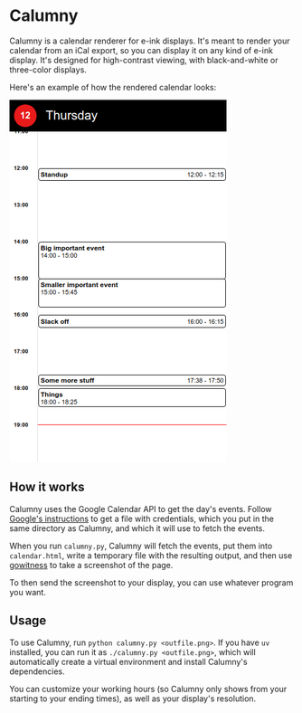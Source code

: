 # Calumny

Calumny is a calendar renderer for e-ink displays. It's meant to render your calendar
from an iCal export, so you can display it on any kind of e-ink display. It's designed
for high-contrast viewing, with black-and-white or three-color displays.

Here's an example of how the rendered calendar looks:

![](misc/screenshot.png)


## How it works

Calumny uses the Google Calendar API to get the day's events. Follow [Google's
instructions](https://developers.google.com/calendar/api/quickstart/python) to get
a file with credentials, which you put in the same directory as Calumny, and which it
will use to fetch the events.

When you run `calumny.py`, Calumny will fetch the events, put them into `calendar.html`,
write a temporary file with the resulting output, and then use
[gowitness](https://github.com/sensepost/gowitness) to take a screenshot of the page.

To then send the screenshot to your display, you can use whatever program you want.


## Usage

To use Calumny, run `python calumny.py <outfile.png>`. If you have `uv` installed, you
can run it as `./calumny.py <outfile.png>`, which will automatically create a virtual
environment and install Calumny's dependencies.

You can customize your working hours (so Calumny only shows from your starting to your
ending times), as well as your display's resolution.
